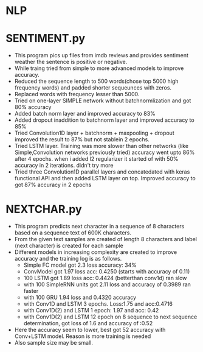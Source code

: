 # NLP
# SENTIMENT.py
* This program pics up files from imdb reviews and provides sentiment weather the sentence is positive or negative.
* While traing tried from simple to more advanced models to improve accuracy.
* Reduced the sequence length to 500 words(chose top 5000 high frequency words) and padded shorter sequeunces with zeros.
* Replaced words with frequency lesser than 5000.
* Tried on one-layer SIMPLE network without batchnormlization and got 80% accuracy
* Added batch norm layer and improved accuracy to  83%
* Added dropout inaddition to batchnorm layer and improved accuracy to 85%
* Tried Convolution1D layer + batchnorm + maxpooling + dropout improved the result to 87% but not stablein 2 epochs.
* Tried LSTM layer. Training was more slower than other networks (like Simple,Convolution networks previously tried)
  accuracy went upto 86% after 4 epochs. when i added l2 regularizer it started of with 50% accuracy in 2 iterations. didn't try more
* Tried three Convolution1D parallel layers and concatedated with keras functional API and then added LSTM layer on top. Improved accuracy to got 87% accuracy in 2 epochs

# NEXTCHAR.py
* This program predicts next character in a sequence of 8 characters based on a sequence text of 600K characters.
* From the given text samples are created of length 8 characters and label (next character) is created for each sample
* Different models in increasing complexity are created to improve accuracy and the training log is as follows.
  * Simple FC model got 2.3 loss accuracy: 34%
  * ConvModel got 1.97 loss acc: 0.4250 (starts with accuracy of 0.11)
  * 100 LSTM got 1.89 loss acc: 0.4424 (betterthan conv1d) ran slow
  * with 100 SimpleRNN units got 2.11 loss and accuracy of 0.3989 ran faster
  * with 100 GRU  1.94 loss and 0.4320 accuracy
  * with Conv1D and LSTM 3 epochs. Loss:1.75 and acc:0.4716
  * with Conv1D(2) and LSTM  1 epoch: 1.97 and acc: 0.42
  * with Conv1D(2) and LSTM 12 epoch on 8 sequence to next sequence
   determination, got loss of 1.6 and accuracy of :0.52
 * Here the accuracy seem to lower, best got 52 accuracy with Conv+LSTM model. Reason is more training is needed
 * Also sample size may be small.

